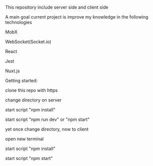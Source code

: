 This repository include server side and client side


A main goal current project is improve my knowledge in the following technologies


MobX


WebSocket(Socket.io)


React


Jest


Nuxt.js


Getting started:

clone this repo with https


change directory on server 


start script "npm install"


start script "npm run dev" or "npm start"


yet once change directory, now to client


open new terminal


start script "npm install"


start script "npm start" 
